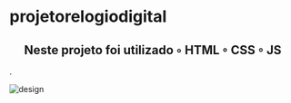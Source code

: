 # projetorelogiodigital

<h2 align="center">Neste projeto foi utilizado  ◦ HTML         ◦ CSS            ◦ JS</h2>.
</br>

![design](https://user-images.githubusercontent.com/102122525/213897094-968451ac-7da0-4e06-9993-c32100bd0aa8.png)
